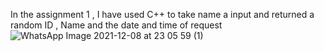 In the assignment 1 , I have used C++ to take name a input and returned a random ID , Name and the date and time of request ![WhatsApp Image 2021-12-08 at 23 05 59 (1)](https://user-images.githubusercontent.com/95737916/145256229-deac0b33-ebd2-4732-97b6-15e6c24a2912.jpeg)
